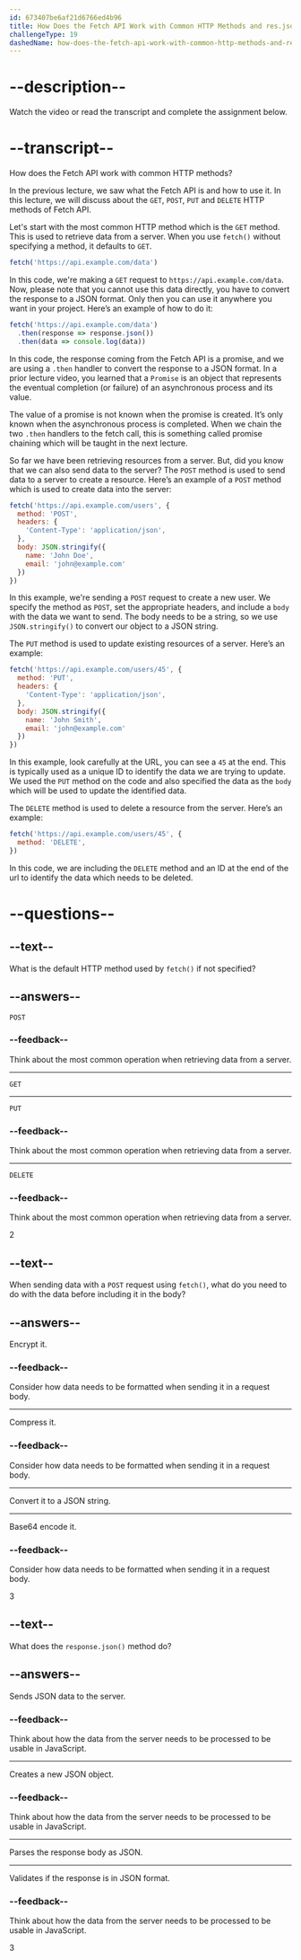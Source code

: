 ```yaml
---
id: 673407be6af21d6766ed4b96
title: How Does the Fetch API Work with Common HTTP Methods and res.json()?
challengeType: 19
dashedName: how-does-the-fetch-api-work-with-common-http-methods-and-res-json
---
```


# --description--

Watch the video or read the transcript and complete the assignment below.

# --transcript--

How does the Fetch API work with common HTTP methods?

In the previous lecture, we saw what the Fetch API is and how to use it. In this lecture, we will discuss about the `GET`, `POST`, `PUT` and `DELETE` HTTP methods of Fetch API.

Let's start with the most common HTTP method which is the `GET` method. This is used to retrieve data from a server. When you use `fetch()` without specifying a method, it defaults to `GET`.

```js
fetch('https://api.example.com/data')
```

In this code, we're making a `GET` request to `https://api.example.com/data`. Now, please note that you cannot use this data directly, you have to convert the response to a JSON format. Only then you can use it anywhere you want in your project. Here’s an example of how to do it:

```js
fetch('https://api.example.com/data')
  .then(response => response.json())
  .then(data => console.log(data))
```

In this code, the response coming from the Fetch API is a promise, and we are using a `.then` handler to convert the response to a JSON format. In a prior lecture video, you learned that a `Promise` is an object that represents the eventual completion (or failure) of an asynchronous process and its value.

The value of a promise is not known when the promise is created. It’s only known when the asynchronous process is completed. When we chain the two `.then` handlers to the fetch call, this is something called promise chaining which will be taught in the next lecture.

So far we have been retrieving resources from a server. But, did you know that we can also send data to the server? The `POST` method is used to send data to a server to create a resource. Here’s an example of a `POST` method which is used to create data into the server: 

```js
fetch('https://api.example.com/users', {
  method: 'POST',
  headers: {
    'Content-Type': 'application/json',
  },
  body: JSON.stringify({
    name: 'John Doe',
    email: 'john@example.com'
  })
})
```

In this example, we're sending a `POST` request to create a new user. We specify the method as `POST`, set the appropriate headers, and include a `body` with the data we want to send. The body needs to be a string, so we use `JSON.stringify()` to convert our object to a JSON string.

The `PUT` method is used to update existing resources of a server. Here’s an example: 

```js
fetch('https://api.example.com/users/45', {
  method: 'PUT',
  headers: {
    'Content-Type': 'application/json',
  },
  body: JSON.stringify({
    name: 'John Smith',
    email: 'john@example.com'
  })
})
```

In this example, look carefully at the URL, you can see a `45` at the end. This is typically used as a unique ID to identify the data we are trying to update. We used the `PUT` method on the code and also specified the data as the `body` which will be used to update the identified data. 

The `DELETE` method is used to delete a resource from the server. Here’s an example:

```js
fetch('https://api.example.com/users/45', {
  method: 'DELETE',
})
```

In this code, we are including the `DELETE` method and an ID at the end of the url to identify the data which needs to be deleted. 

# --questions--

## --text--

What is the default HTTP method used by `fetch()` if not specified?

## --answers--

`POST`

### --feedback--

Think about the most common operation when retrieving data from a server.

---

`GET`

---

`PUT`

### --feedback--

Think about the most common operation when retrieving data from a server.

---

`DELETE`

### --feedback--

Think about the most common operation when retrieving data from a server.


2

## --text--

When sending data with a `POST` request using `fetch()`, what do you need to do with the data before including it in the body?

## --answers--

Encrypt it.

### --feedback--

Consider how data needs to be formatted when sending it in a request body.

---

Compress it.

### --feedback--

Consider how data needs to be formatted when sending it in a request body.

---

Convert it to a JSON string.

---

Base64 encode it.

### --feedback--

Consider how data needs to be formatted when sending it in a request body.


3

## --text--

What does the `response.json()` method do?

## --answers--

Sends JSON data to the server.

### --feedback--

Think about how the data from the server needs to be processed to be usable in JavaScript.

---

Creates a new JSON object.

### --feedback--

Think about how the data from the server needs to be processed to be usable in JavaScript.

---

Parses the response body as JSON.

---

Validates if the response is in JSON format.

### --feedback--

Think about how the data from the server needs to be processed to be usable in JavaScript.


3
